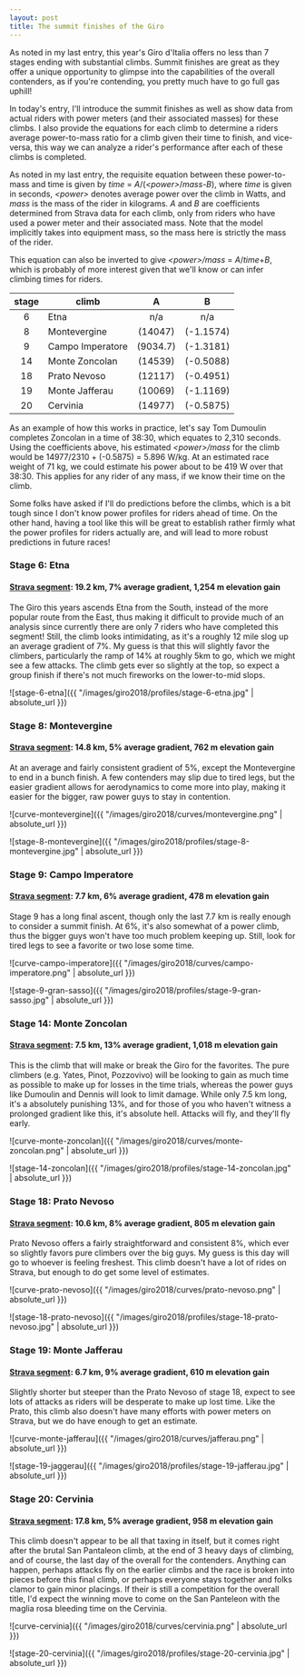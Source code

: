 ```yaml
---
layout: post
title: The summit finishes of the Giro
---
```


As noted in my last entry, this year's Giro d'Italia offers no less than 7 stages ending with substantial climbs. Summit finishes are great as they offer a unique opportunity to glimpse into the capabilities of the overall contenders, as if you're contending, you pretty much have to go full gas uphill! 

In today's entry, I'll introduce the summit finishes as well as show data from actual riders with power meters (and their associated masses) for these climbs. I also provide the equations for each climb to determine a riders average power-to-mass ratio for a climb given their time to finish, and vice-versa, this way we can analyze a rider's performance after each of these climbs is completed. 

As noted in my last entry, the requisite equation between these power-to-mass and time is given by *time* = *A*/(*\<power\>*/*mass*-*B*), where *time* is given in seconds, *\<power\>* denotes average power over the climb in Watts, and *mass* is the mass of the rider in kilograms. *A* and *B* are coefficients determined from Strava data for each climb, only from riders who have used a power meter and their associated mass. Note that the model implicitly takes into equipment mass, so the mass here is strictly the mass of the rider. 

This equation can also be inverted to give *\<power\>/mass* = *A*/*time*+*B*, which is probably of more interest given that we'll know or can infer climbing times for riders.

| **stage** | **climb**            | **A**    | **B**    |
| :--------:  | ----------------------- | :------------: | :------------: |
| 6     | Etna             |    n/a     |    n/a |
| 8     | Montevergine     |    (14047)    |    (-1.1574)    |
| 9     | Campo Imperatore |    (9034.7)    |    (-1.3181)    |
| 14    | Monte Zoncolan   |    (14539)    |    (-0.5088)  |
| 18    | Prato Nevoso     |    (12117)    |    (-0.4951)    |
| 19    | Monte Jafferau   |    (10069)    |    (-1.1169)    |
| 20    | Cervinia         |    (14977)    |    (-0.5875)    |

As an example of how this works in practice, let's say Tom Dumoulin completes Zoncolan in a time of 38:30, which equates to 2,310 seconds. Using the coefficients above, his estimated *\<power\>/mass* for the climb would be 14977/2310 + (-0.5875) = 5.896 W/kg. At an estimated race weight of 71 kg, we could estimate his power about to be 419 W over that 38:30. This applies for any rider of any mass, if we know their time on the climb.

Some folks have asked if I'll do predictions before the climbs, which is a bit tough since I don't know power profiles for riders ahead of time. On the other hand, having a tool like this will be great to establish rather firmly what the power profiles for riders actually are, and will lead to more robust predictions in future races!

### Stage 6: Etna
#### [Strava segment](https://www.strava.com/segments/17456582): 19.2 km, 7% average gradient, 1,254 m elevation gain


The Giro this years ascends Etna from the South, instead of the more popular route from the East, thus making it difficult to provide much of an analysis since currently there are only 7 riders who have completed this segment! Still, the climb looks intimidating, as it's a roughly 12 mile slog up an average gradient of 7%. My guess is that this will slightly favor the climbers, particularly the ramp of 14% at roughly 5km to go, which we might see a few attacks. The climb gets ever so slightly at the top, so expect a group finish if there's not much fireworks on the lower-to-mid slops. 

![stage-6-etna]({{ "/images/giro2018/profiles/stage-6-etna.jpg" | absolute_url }})

### Stage 8: Montevergine
#### [Strava segment](https://www.strava.com/segments/8296241): 14.8 km, 5% average gradient, 762 m elevation gain

At an average and fairly consistent gradient of 5%, except the Montevergine to end in a bunch finish. A few contenders may slip due to tired legs, but the easier gradient allows for aerodynamics to come more into play, making it easier for the bigger, raw power guys to stay in contention.

![curve-montevergine]({{ "/images/giro2018/curves/montevergine.png" | absolute_url }})

![stage-8-montevergine]({{ "/images/giro2018/profiles/stage-8-montevergine.jpg" | absolute_url }})


### Stage 9: Campo Imperatore
#### [Strava segment](https://www.strava.com/segments/1607020): 7.7 km, 6% average gradient, 478 m elevation gain

Stage 9 has a long final ascent, though only the last 7.7 km is really enough to consider a summit finish. At 6%, it's also somewhat of a power climb, thus the bigger guys won't have too much problem keeping up. Still, look for tired legs to see a favorite or two lose some time.

![curve-campo-imperatore]({{ "/images/giro2018/curves/campo-imperatore.png" | absolute_url }})

![stage-9-gran-sasso]({{ "/images/giro2018/profiles/stage-9-gran-sasso.jpg" | absolute_url }})


### Stage 14: Monte Zoncolan
#### [Strava segment](https://www.strava.com/segments/657601): 7.5 km, 13% average gradient, 1,018 m elevation gain

This is the climb that will make or break the Giro for the favorites. The pure climbers (e.g. Yates, Pinot, Pozzovivo) will be looking to gain as much time as possible to make up for losses in the time trials, whereas the power guys like Dumoulin and Dennis will look to limit damage. While only 7.5 km long, it's a absolutely punishing 13%, and for those of you who haven't witness a prolonged gradient like this, it's absolute hell. Attacks will fly, and they'll fly early.

![curve-monte-zoncolan]({{ "/images/giro2018/curves/monte-zoncolan.png" | absolute_url }})

![stage-14-zoncolan]({{ "/images/giro2018/profiles/stage-14-zoncolan.jpg" | absolute_url }})


### Stage 18: Prato Nevoso
#### [Strava segment](https://www.strava.com/segments/1747235): 10.6 km, 8% average gradient, 805 m elevation gain

Prato Nevoso offers a fairly straightforward and consistent 8%, which ever so slightly favors pure climbers over the big guys. My guess is this day will go to whoever is feeling freshest. This climb doesn't have a lot of rides on Strava, but enough to do get some level of estimates.

![curve-prato-nevoso]({{ "/images/giro2018/curves/prato-nevoso.png" | absolute_url }})

![stage-18-prato-nevoso]({{ "/images/giro2018/profiles/stage-18-prato-nevoso.jpg" | absolute_url }})

### Stage 19: Monte Jafferau
#### [Strava segment](https://www.strava.com/segments/4106767): 6.7 km, 9% average gradient, 610 m elevation gain

Slightly shorter but steeper than the Prato Nevoso of stage 18, expect to see lots of attacks as riders will be desperate to make up lost time. Like the Prato, this climb also doesn't have many efforts with power meters on Strava, but we do have enough to get an estimate.

![curve-monte-jafferau]({{ "/images/giro2018/curves/jafferau.png" | absolute_url }})

![stage-19-jaggerau]({{ "/images/giro2018/profiles/stage-19-jafferau.jpg" | absolute_url }})

### Stage 20: Cervinia
#### [Strava segment](https://www.strava.com/segments/9604560): 17.8 km, 5% average gradient, 958 m elevation gain

This climb doesn't appear to be all that taxing in itself, but it comes right after the brutal San Pantaleon climb, at the end of 3 heavy days of climbing, and of course, the last day of the overall for the contenders. Anything can happen, perhaps attacks fly on the earlier climbs and the race is broken into pieces before this final climb, or perhaps everyone stays together and folks clamor to gain minor placings. If their is still a competition for the overall title, I'd expect the winning move to come on the San Panteleon with the maglia rosa bleeding time on the Cervinia.

![curve-cervinia]({{ "/images/giro2018/curves/cervinia.png" | absolute_url }})

![stage-20-cervinia]({{ "/images/giro2018/profiles/stage-20-cervinia.jpg" | absolute_url }})
